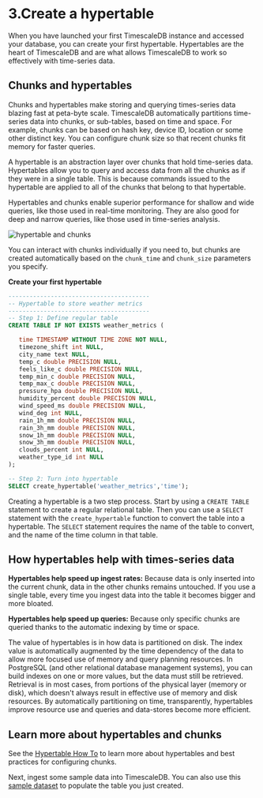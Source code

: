 # 3.Create a hypertable
When you have launched your first TimescaleDB instance and accessed your database, you can create your first hypertable. Hypertables are the heart of TimescaleDB and are what allows TimescaleDB to work so effectively with time-series data.

## Chunks and hypertables
Chunks and hypertables make storing and querying times-series data blazing fast
at peta-byte scale. TimescaleDB automatically partitions time-series data into
chunks, or sub-tables, based on time and space. For example, chunks can be based
on hash key, device ID, location or some other distinct key. You can configure
chunk size so that recent chunks fit memory for faster queries.

A hypertable is an abstraction layer over chunks that hold time-series data.
Hypertables allow you to query and access data from all the chunks as if they
were in a single table. This is because commands issued to the hypertable are
applied to all of the chunks that belong to that hypertable.

Hypertables and chunks enable superior performance for shallow and wide queries,
like those used in real-time monitoring. They are also good for deep and narrow
queries, like those used in time-series analysis.

<img class="main-content__illustration" src="https://assets.iobeam.com/images/docs/illustration-hypertable-chunk.svg" alt="hypertable and chunks"/>

You can interact with chunks individually if you need to, but chunks are created
automatically based on the `chunk_time` and `chunk_size` parameters you specify.

**Create your first hypertable**

```sql
----------------------------------------
-- Hypertable to store weather metrics
----------------------------------------
-- Step 1: Define regular table
CREATE TABLE IF NOT EXISTS weather_metrics (

   time TIMESTAMP WITHOUT TIME ZONE NOT NULL,
   timezone_shift int NULL,
   city_name text NULL,
   temp_c double PRECISION NULL,
   feels_like_c double PRECISION NULL,
   temp_min_c double PRECISION NULL,
   temp_max_c double PRECISION NULL,
   pressure_hpa double PRECISION NULL,
   humidity_percent double PRECISION NULL,
   wind_speed_ms double PRECISION NULL,
   wind_deg int NULL,
   rain_1h_mm double PRECISION NULL,
   rain_3h_mm double PRECISION NULL,
   snow_1h_mm double PRECISION NULL,
   snow_3h_mm double PRECISION NULL,
   clouds_percent int NULL,
   weather_type_id int NULL
);

-- Step 2: Turn into hypertable
SELECT create_hypertable('weather_metrics','time');
```

Creating a hypertable is a two step process. Start by using a `CREATE TABLE`
statement to create a regular relational table. Then you can use a `SELECT`
statement with the `create_hypertable` function to convert the table into a
hypertable. The `SELECT` statement requires the name of the table to convert,
and the name of the time column in that table.

## How hypertables help with times-series data
**Hypertables help speed up ingest rates:** Because data is only inserted into
the current chunk, data in the other chunks remains untouched. If you use a
single table, every time you ingest data into the table it becomes bigger and
more bloated.

**Hypertables help speed up queries:** Because only specific chunks are queried
thanks to the automatic indexing by time or space.

The value of hypertables is in how data is partitioned on disk. The index value
is automatically augmented by the time dependency of the data to allow more
focused use of memory and query planning resources. In PostgreSQL (and other
relational database management systems), you can build indexes on one or more
values, but the data must still be retrieved. Retrieval is in most cases, from
portions of the physical layer (memory or disk), which doesn't always result in
effective use of memory and disk resources. By automatically partitioning on
time, transparently, hypertables improve resource use and queries and
data-stores become more efficient.

## Learn more about hypertables and chunks
See the [Hypertable How To](/how-to-guides/hypertables) to learn more about
hypertables and best practices for configuring chunks.

Next, ingest some sample data into TimescaleDB. You can also use this 
[sample dataset](/getting-started/add-data/#accessing-the-dataset) to 
populate the table you just created. 
